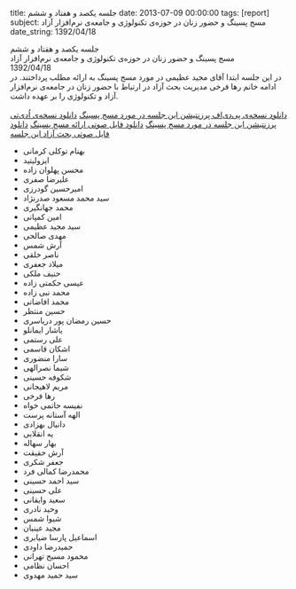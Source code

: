 title: جلسه یکصد و هفتاد و ششم
date: 2013-07-09 00:00:00
tags: [report]
subject: مسج پسینگ و حضور زنان در حوزه‌ی تکنولوژی و جامعه‌ی نرم‌افزار آزاد
date_string: 1392/04/18


<div class="title">
جلسه یکصد و هفتاد و ششم
</div>

<div class="subject">
مسج پسینگ و حضور زنان در حوزه‌ی تکنولوژی و جامعه‌ی نرم‌افزار آزاد
</div>

<div class="date">
1392/04/18
</div>

<div class="body">
در این جلسه ابتدا آقای مجید عظیمی در مورد مسج پسینگ به ارائه مطلب پرداختند. در ادامه خانم رها فرخی مدیریت بحث آزاد در ارتباط با حضور زنان در جامعه‌ی نرم‌افزار آزاد و تکنولوژی را بر عهده داشت.
<br />
<br />
<a href="/presentations/92_04_18_MOM.pdf" class="attachment">دانلود نسخه‌ی پی‌دی‌اف پرزنتیشن این جلسه در مورد مسج پسینگ</a>
<a href="/presentations/92_04_18_MOM.odt" class="attachment">دانلود نسخه‌ی اُدی‌تی پرزنتیشن این جلسه در مورد مسج پسینگ</a>
<a href="/audios/92_04_18_passing.ogg" class="attachment">دانلود فایل صوتی ارائه مسج پسینگ</a>
<a href="/audios/92_04_18_interactive.ogg" class="attachment">دانلود فایل صوتی بحث آزاد این جلسه</a>

<ul class="members bullet">
<li>بهنام توکلی کرمانی</li>
<li>ایزولیتید</li>
<li>محسن پهلوان زاده</li>
<li>علیرضا صفری</li>
<li>امیرحسین گودرزی</li>
<li>سید محمد مسعود صدرنژاد</li>
<li>محمد جهانگیری</li>
<li>امین کمپانی</li>
<li>سید مجید عظیمی</li>
<li>مهدی صالحی</li>
<li>آرش شمس</li>
<li>ناصر خلقی</li>
<li>میلاد جعفری</li>
<li>حنیف ملکی</li>
<li>عیسی حکمتی زاده</li>
<li>محمد نبی زاده</li>
<li>محمد افاضاتی</li>
<li>حسین منتظر</li>
<li>حسین رمضان پور دریاسری</li>
<li>یاشار ایمانلو</li>
<li>علی رستمی</li>
<li>اشکان قاسمی</li>
<li>سارا منضوری</li>
<li>شیما نصرالهی</li>
<li>شکوفه حسینی</li>
<li>مریم لاهیجانی</li>
<li>رها فرخی</li>
<li>نفیسه حاتمی خواه</li>
<li>الهه آستانه پرست</li>
<li>دانیال بهزادی</li>
<li>یه انقلابی</li>
<li>بهار سهاله</li>
<li>آرش حقیقت</li>
<li>جعفر شکری</li>
<li>محمدرضا کمالی فرد</li>
<li>سید احمد حسینی</li>
<li>علی حسینی</li>
<li>سعید وایقانی</li>
<li>وحید نادری</li>
<li>شیوا شمس</li>
<li>مجید عینیان</li>
<li>اسماعیل پارسا ضیابری</li>
<li>حمیدرضا داودی</li>
<li>محمود مسیح تهرانی</li>
<li>احسان نظامی</li>
<li>سید حمید مهدوی</li>
</ul>
</div>
